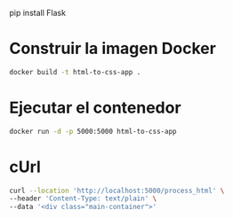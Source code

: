 pip install Flask

# Construir la imagen Docker
```sh
docker build -t html-to-css-app .
```
# Ejecutar el contenedor
```sh
docker run -d -p 5000:5000 html-to-css-app
```

# cUrl
```sh
curl --location 'http://localhost:5000/process_html' \
--header 'Content-Type: text/plain' \
--data '<div class="main-container">'
```